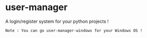 # user-manager
 A login/register system for your python projects !
	

	Note : You can go user-manager-windows for your Windows OS !
